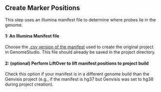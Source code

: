 ## Create Marker Positions
This step uses an Illumina manifest file to determine where probes lie in the genome.

#### 1: An Illumina Manifest file
Choose the [.csv version of the manifest](https://docs.google.com/document/d/1BMu1zp8er9NY-QFRh-7ZOeX1HnGj_yAYYh3BarASwPY/edit?pli=1#bookmark=id.e14mve4bgxmr) used to create the original project in GenomeStudio. This file should already be saved in the project directory.

#### 2: (optional) Perform LiftOver to lift manifest positions to project build
Check this option if your manifest is in a different genome build than the Genvisis project (e.g., if the manifest is hg37 but Genvisis was set to hg38 during project creation).
